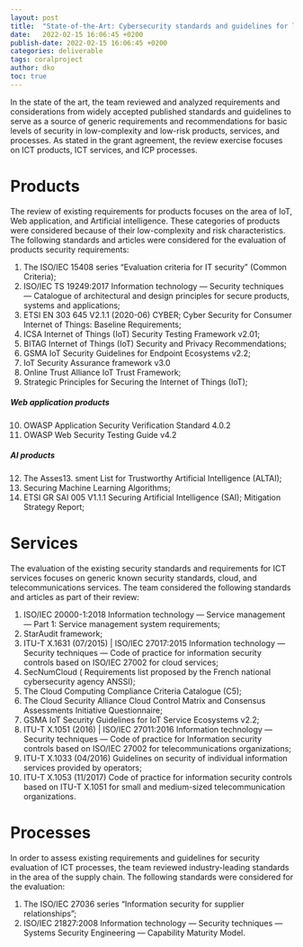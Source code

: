 ```yaml
---
layout: post
title:  "State-of-the-Art: Cybersecurity standards and guidelines for low-complexity, low-risk products, services, and processes"
date:   2022-02-15 16:06:45 +0200
publish-date: 2022-02-15 16:06:45 +0200
categories: deliverable
tags: coralproject
author: dko
toc: true
---
```


In the state of the art, the team reviewed and analyzed requirements and considerations from widely accepted published standards and guidelines to
serve as a source of generic requirements and recommendations for basic levels of security in low-complexity and low-risk products, services, and processes. As stated in the grant agreement,
the review exercise focuses on ICT products, ICT services, and ICP processes.

# Products
The review of existing requirements for products focuses on the area of IoT, Web application, and Artificial intelligence. These categories of products were considered because of their low-complexity and risk characteristics.
The following standards and articles were considered for the evaluation of products security requirements:  

1. The ISO/IEC 15408 series “Evaluation criteria for IT security” (Common Criteria);
2. ISO/IEC TS 19249:2017 Information technology — Security techniques — Catalogue of architectural and design principles for secure products, systems and applications;
3. ETSI EN 303 645 V2.1.1 (2020-06) CYBER; Cyber Security for Consumer Internet of Things: Baseline Requirements;
4. ICSA Internet of Things (IoT) Security Testing Framework v2.01;
5. BITAG Internet of Things (IoT) Security and Privacy Recommendations;
6. GSMA IoT Security Guidelines for Endpoint Ecosystems v2.2;
7. IoT Security Assurance framework v3.0
8. Online Trust Alliance IoT Trust Framework;
9. Strategic Principles for Securing the Internet of Things (IoT);

##### Web application products

10. OWASP Application Security Verification Standard 4.0.2
11. OWASP Web Security Testing Guide v4.2

##### AI products

12. The Asses13. sment List for Trustworthy Artificial Intelligence (ALTAI);
13. Securing Machine Learning Algorithms;
14. ETSI GR SAI 005 V1.1.1 Securing Artificial Intelligence (SAI); Mitigation Strategy Report;

# Services
The evaluation of the existing security standards and requirements for ICT services focuses on generic known security standards, cloud, and telecommunications services. 
The team considered the following standards and articles as part of their review: 

1. ISO/IEC 20000-1:2018 Information technology — Service management — Part 1: Service management system requirements;
2. StarAudit framework;
3. ITU-T X.1631 (07/2015) | ISO/IEC 27017:2015 Information technology — Security techniques — Code of practice for information security controls based on ISO/IEC 27002 for cloud services;
4. SecNumCloud ( Requirements list proposed by the French national cybersecurity agency ANSSI);
5. The Cloud Computing Compliance Criteria Catalogue (C5);
6. The Cloud Security Alliance Cloud Control Matrix and Consensus Assessments Initiative Questionnaire;
7. GSMA IoT Security Guidelines for IoT Service Ecosystems v2.2;
8. ITU-T X.1051 (2016) | ISO/IEC 27011:2016 Information technology — Security techniques — Code of practice for Information security controls based on ISO/IEC 27002 for telecommunications organizations;
9. ITU-T X.1033 (04/2016) Guidelines on security of individual information services provided by operators;
10. ITU-T X.1053 (11/2017) Code of practice for information security controls based on ITU-T X.1051 for small and medium-sized telecommunication organizations.

# Processes

In order to assess existing requirements and guidelines for security evaluation of ICT processes, the team reviewed industry-leading standards in the area of the supply chain.
The following standards were considered for the evaluation:

1. The ISO/IEC 27036 series “Information security for supplier relationships”;
2. ISO/IEC 21827:2008 Information technology — Security techniques — Systems Security Engineering — Capability Maturity Model.